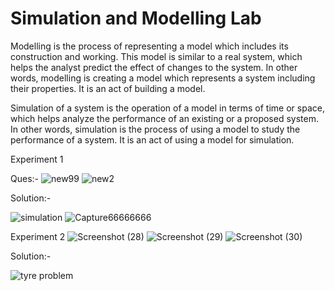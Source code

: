 # Simulation and Modelling Lab
Modelling is the process of representing a model which includes its construction and working. This model is similar to a real system, which helps the analyst predict the effect of changes to the system. In other words, modelling is creating a model which represents a system including their properties. It is an act of building a model.

Simulation of a system is the operation of a model in terms of time or space, which helps analyze the performance of an existing or a proposed system. In other words, simulation is the process of using a model to study the performance of a system. It is an act of using a model for simulation.

Experiment 1

Ques:-
![new99](https://user-images.githubusercontent.com/77485368/127199680-d778cb52-5284-444c-99d6-721a01429145.PNG)
![new2](https://user-images.githubusercontent.com/77485368/127199729-c1f17fa8-1716-4631-b6ed-52494022c42a.PNG)


Solution:-






![simulation](https://user-images.githubusercontent.com/77485368/127123789-79a6c565-d6f5-4c21-80ee-732543d22827.PNG)
![Capture66666666](https://user-images.githubusercontent.com/77485368/127123755-cb6c42f8-4766-46f7-b049-6766fafa670c.PNG)



Experiment 2
![Screenshot (28)](https://user-images.githubusercontent.com/77485368/127749481-dfd99c21-c347-42c9-9ed9-fb121a96a2cc.png)
![Screenshot (29)](https://user-images.githubusercontent.com/77485368/127749484-2eaf1472-5017-46b6-a129-670fd9a06e6e.png)
![Screenshot (30)](https://user-images.githubusercontent.com/77485368/127749485-d0e52b5c-f317-4849-868f-9d432d32aff1.png)


Solution:-

![tyre problem](https://user-images.githubusercontent.com/77485368/127749497-388360cd-d941-4b13-a05c-f9fef4f758ea.jpeg)





